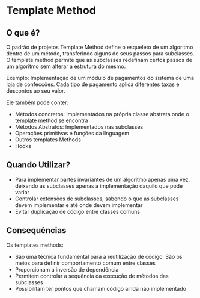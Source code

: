 # Template Method

## O que é?

O padrão de projetos Template Method define o esqueleto de um algoritmo dentro de um método, transferindo alguns de seus passos para subclasses. O template method permite que as subclasses redefinam certos passos de um algoritmo sem alterar a estrutura do mesmo.

Exemplo: ​Implementação de um módulo de pagamentos do sistema de uma loja de confecções. Cada tipo de pagamento aplica diferentes taxas e descontos ao seu valor.

Ele também pode conter:

- Métodos concretos: Implementados na própria classe abstrata onde o template method se encontra
- Métodos Abstratos: Implementados nas subclasses
- Operações primitivas e funções da linguagem
- Outros templates Methods
- Hooks

## Quando Utilizar?

- Para implementar partes invariantes de um algoritmo apenas uma vez, deixando as subclasses apenas a implementação daquilo que pode variar
- Controlar extensões de subclasses, sabendo o que as subclasses devem implementar e até onde devem implementar
- Evitar duplicação de código entre classes comuns

## Consequências

Os templates methods:

- São uma técnica fundamental para a reutilização de código. São os meios para definir comportamento comum entre classes
- Proporcionam a inversão de dependência
- Permitem controlar a sequência da execução de métodos das subclasses
- Possibilitam ter pontos que chamam código ainda não implementado
